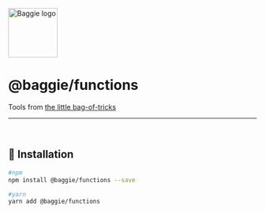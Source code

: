 <img alt="Baggie logo" src="https://github.com/larsmunkholm/baggie/raw/master/graphics/baggie.svg" height="100" />

<h1>@baggie/functions</h1>

Tools from [the little bag-of-tricks](https://github.com/larsmunkholm/baggie#readme)
<hr>
<br>

## 🚀 Installation
```bash
#npm
npm install @baggie/functions --save

#yarn
yarn add @baggie/functions
```
